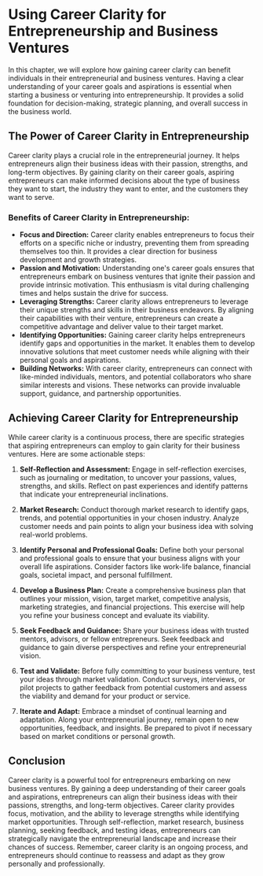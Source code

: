 Using Career Clarity for Entrepreneurship and Business Ventures
========================================================================

In this chapter, we will explore how gaining career clarity can benefit individuals in their entrepreneurial and business ventures. Having a clear understanding of your career goals and aspirations is essential when starting a business or venturing into entrepreneurship. It provides a solid foundation for decision-making, strategic planning, and overall success in the business world.

**The Power of Career Clarity in Entrepreneurship**
---------------------------------------------------

Career clarity plays a crucial role in the entrepreneurial journey. It helps entrepreneurs align their business ideas with their passion, strengths, and long-term objectives. By gaining clarity on their career goals, aspiring entrepreneurs can make informed decisions about the type of business they want to start, the industry they want to enter, and the customers they want to serve.

### Benefits of Career Clarity in Entrepreneurship:

* **Focus and Direction:** Career clarity enables entrepreneurs to focus their efforts on a specific niche or industry, preventing them from spreading themselves too thin. It provides a clear direction for business development and growth strategies.
* **Passion and Motivation:** Understanding one's career goals ensures that entrepreneurs embark on business ventures that ignite their passion and provide intrinsic motivation. This enthusiasm is vital during challenging times and helps sustain the drive for success.
* **Leveraging Strengths:** Career clarity allows entrepreneurs to leverage their unique strengths and skills in their business endeavors. By aligning their capabilities with their venture, entrepreneurs can create a competitive advantage and deliver value to their target market.
* **Identifying Opportunities:** Gaining career clarity helps entrepreneurs identify gaps and opportunities in the market. It enables them to develop innovative solutions that meet customer needs while aligning with their personal goals and aspirations.
* **Building Networks:** With career clarity, entrepreneurs can connect with like-minded individuals, mentors, and potential collaborators who share similar interests and visions. These networks can provide invaluable support, guidance, and partnership opportunities.

**Achieving Career Clarity for Entrepreneurship**
-------------------------------------------------

While career clarity is a continuous process, there are specific strategies that aspiring entrepreneurs can employ to gain clarity for their business ventures. Here are some actionable steps:

1. **Self-Reflection and Assessment:** Engage in self-reflection exercises, such as journaling or meditation, to uncover your passions, values, strengths, and skills. Reflect on past experiences and identify patterns that indicate your entrepreneurial inclinations.

2. **Market Research:** Conduct thorough market research to identify gaps, trends, and potential opportunities in your chosen industry. Analyze customer needs and pain points to align your business idea with solving real-world problems.

3. **Identify Personal and Professional Goals:** Define both your personal and professional goals to ensure that your business aligns with your overall life aspirations. Consider factors like work-life balance, financial goals, societal impact, and personal fulfillment.

4. **Develop a Business Plan:** Create a comprehensive business plan that outlines your mission, vision, target market, competitive analysis, marketing strategies, and financial projections. This exercise will help you refine your business concept and evaluate its viability.

5. **Seek Feedback and Guidance:** Share your business ideas with trusted mentors, advisors, or fellow entrepreneurs. Seek feedback and guidance to gain diverse perspectives and refine your entrepreneurial vision.

6. **Test and Validate:** Before fully committing to your business venture, test your ideas through market validation. Conduct surveys, interviews, or pilot projects to gather feedback from potential customers and assess the viability and demand for your product or service.

7. **Iterate and Adapt:** Embrace a mindset of continual learning and adaptation. Along your entrepreneurial journey, remain open to new opportunities, feedback, and insights. Be prepared to pivot if necessary based on market conditions or personal growth.

**Conclusion**
--------------

Career clarity is a powerful tool for entrepreneurs embarking on new business ventures. By gaining a deep understanding of their career goals and aspirations, entrepreneurs can align their business ideas with their passions, strengths, and long-term objectives. Career clarity provides focus, motivation, and the ability to leverage strengths while identifying market opportunities. Through self-reflection, market research, business planning, seeking feedback, and testing ideas, entrepreneurs can strategically navigate the entrepreneurial landscape and increase their chances of success. Remember, career clarity is an ongoing process, and entrepreneurs should continue to reassess and adapt as they grow personally and professionally.
